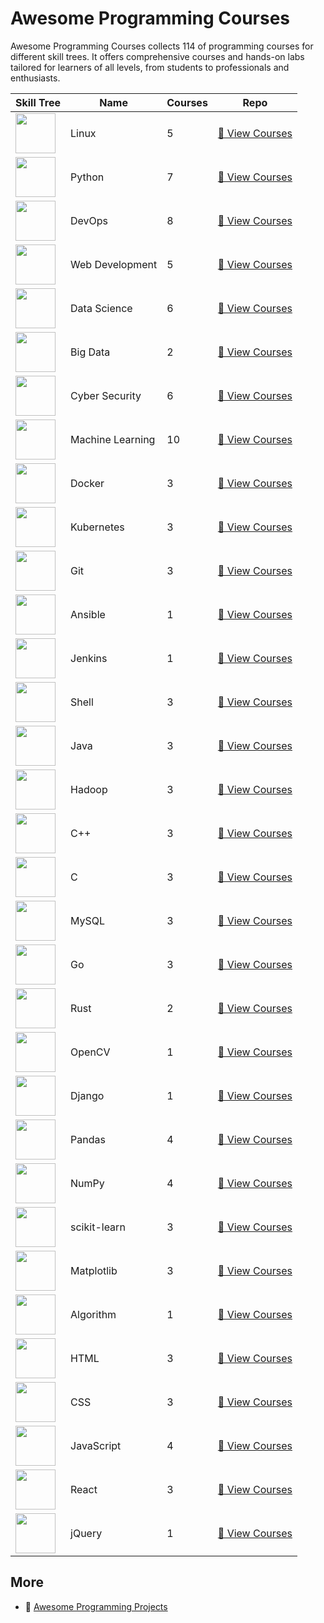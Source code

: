 # Awesome Programming Courses
        
Awesome Programming Courses collects 114 of programming courses for different skill trees. It offers comprehensive courses and hands-on labs tailored for learners of all levels, from students to professionals and enthusiasts.

| Skill Tree                                                           | Name             |   Courses | Repo                                                                                         |
|----------------------------------------------------------------------|------------------|-----------|----------------------------------------------------------------------------------------------|
| <img width='64px' src='https://file.labex.io/path/k5LXo5b82pJm.png'> | Linux            |         5 | [🔗 View Courses](https://github.com/labex-labs/practice-linux-programming-courses)           |
| <img width='64px' src='https://file.labex.io/path/E4pVLzVNCjyM.png'> | Python           |         7 | [🔗 View Courses](https://github.com/labex-labs/practice-python-programming-courses)          |
| <img width='64px' src='https://file.labex.io/path/a3Od9y18p0bV.png'> | DevOps           |         8 | [🔗 View Courses](https://github.com/labex-labs/practice-devops-programming-courses)          |
| <img width='64px' src='https://file.labex.io/path/NHa0nG5axMBE.png'> | Web Development  |         5 | [🔗 View Courses](https://github.com/labex-labs/practice-web-development-programming-courses) |
| <img width='64px' src='https://file.labex.io/path/Ctx67nWJaNg4.png'> | Data Science     |         6 | [🔗 View Courses](https://github.com/labex-labs/practice-data-science-programming-courses)    |
| <img width='64px' src='https://file.labex.io/path/4y59cs2oEeJr.png'> | Big Data         |         2 | [🔗 View Courses](https://github.com/labex-labs/practice-bigdata-programming-courses)         |
| <img width='64px' src='https://file.labex.io/path/Xke24vJbuOBk.png'> | Cyber Security   |         6 | [🔗 View Courses](https://github.com/labex-labs/practice-cysec-programming-courses)           |
| <img width='64px' src='https://file.labex.io/path/1kXLbMH5geSl.png'> | Machine Learning |        10 | [🔗 View Courses](https://github.com/labex-labs/practice-ml-programming-courses)              |
| <img width='64px' src='https://file.labex.io/path/X5zPui0XRqNx.png'> | Docker           |         3 | [🔗 View Courses](https://github.com/labex-labs/practice-docker-programming-courses)          |
| <img width='64px' src='https://file.labex.io/path/RTAa3OE96ESn.png'> | Kubernetes       |         3 | [🔗 View Courses](https://github.com/labex-labs/practice-kubernetes-programming-courses)      |
| <img width='64px' src='https://file.labex.io/path/mlkFQS0wjouP.png'> | Git              |         3 | [🔗 View Courses](https://github.com/labex-labs/practice-git-programming-courses)             |
| <img width='64px' src='https://file.labex.io/path/PBjrCC7U2Koq.png'> | Ansible          |         1 | [🔗 View Courses](https://github.com/labex-labs/practice-ansible-programming-courses)         |
| <img width='64px' src='https://file.labex.io/path/VtELSfa4h1jh.png'> | Jenkins          |         1 | [🔗 View Courses](https://github.com/labex-labs/practice-jenkins-programming-courses)         |
| <img width='64px' src='https://file.labex.io/path/FaVTnI4iqZP0.png'> | Shell            |         3 | [🔗 View Courses](https://github.com/labex-labs/practice-shell-programming-courses)           |
| <img width='64px' src='https://file.labex.io/path/vBtgM8cNsQFn.png'> | Java             |         3 | [🔗 View Courses](https://github.com/labex-labs/practice-java-programming-courses)            |
| <img width='64px' src='https://file.labex.io/path/uO8R5nWNL4Pg.png'> | Hadoop           |         3 | [🔗 View Courses](https://github.com/labex-labs/practice-hadoop-programming-courses)          |
| <img width='64px' src='https://file.labex.io/path/kjx58efaCNu0.png'> | C++              |         3 | [🔗 View Courses](https://github.com/labex-labs/practice-cpp-programming-courses)             |
| <img width='64px' src='https://file.labex.io/path/GAbMWgBPUOxV.png'> | C                |         3 | [🔗 View Courses](https://github.com/labex-labs/practice-c-programming-courses)               |
| <img width='64px' src='https://file.labex.io/path/amNAVWgtDX5M.png'> | MySQL            |         3 | [🔗 View Courses](https://github.com/labex-labs/practice-mysql-programming-courses)           |
| <img width='64px' src='https://file.labex.io/path/YgASYacMNI6I.png'> | Go               |         3 | [🔗 View Courses](https://github.com/labex-labs/practice-go-programming-courses)              |
| <img width='64px' src='https://file.labex.io/path/th8WKkH4cFl5.png'> | Rust             |         2 | [🔗 View Courses](https://github.com/labex-labs/practice-rust-programming-courses)            |
| <img width='64px' src='https://file.labex.io/path/pQ75vSY2Oubi.png'> | OpenCV           |         1 | [🔗 View Courses](https://github.com/labex-labs/practice-opencv-programming-courses)          |
| <img width='64px' src='https://file.labex.io/path/5fCrFZGQGQMH.png'> | Django           |         1 | [🔗 View Courses](https://github.com/labex-labs/practice-django-programming-courses)          |
| <img width='64px' src='https://file.labex.io/path/qhqKKAjZr3K5.png'> | Pandas           |         4 | [🔗 View Courses](https://github.com/labex-labs/practice-pandas-programming-courses)          |
| <img width='64px' src='https://file.labex.io/path/gdqX0QgXsYjL.png'> | NumPy            |         4 | [🔗 View Courses](https://github.com/labex-labs/practice-numpy-programming-courses)           |
| <img width='64px' src='https://file.labex.io/path/N7q3t9dfWfEY.png'> | scikit-learn     |         3 | [🔗 View Courses](https://github.com/labex-labs/practice-sklearn-programming-courses)         |
| <img width='64px' src='https://file.labex.io/path/6PDQ0G40CdCX.png'> | Matplotlib       |         3 | [🔗 View Courses](https://github.com/labex-labs/practice-matplotlib-programming-courses)      |
| <img width='64px' src='https://file.labex.io/path/FXuseQI6SAeI.png'> | Algorithm        |         1 | [🔗 View Courses](https://github.com/labex-labs/practice-algorithm-programming-courses)       |
| <img width='64px' src='https://file.labex.io/path/NrasuEoAvSam.png'> | HTML             |         3 | [🔗 View Courses](https://github.com/labex-labs/practice-html-programming-courses)            |
| <img width='64px' src='https://file.labex.io/path/YheSJQuYYCNJ.png'> | CSS              |         3 | [🔗 View Courses](https://github.com/labex-labs/practice-css-programming-courses)             |
| <img width='64px' src='https://file.labex.io/path/ztG7iIXOkx2u.png'> | JavaScript       |         4 | [🔗 View Courses](https://github.com/labex-labs/practice-javascript-programming-courses)      |
| <img width='64px' src='https://file.labex.io/path/nUDMNpUKFvpT.png'> | React            |         3 | [🔗 View Courses](https://github.com/labex-labs/practice-react-programming-courses)           |
| <img width='64px' src='https://file.labex.io/path/gZnWhysfwRvq.png'> | jQuery           |         1 | [🔗 View Courses](https://github.com/labex-labs/practice-jquery-programming-courses)          |

## More

- 🔗 [Awesome Programming Projects](https://github.com/labex-labs/awesome-programming-projects)


